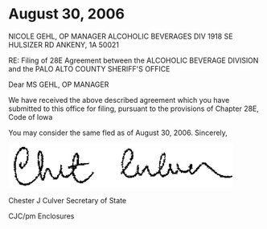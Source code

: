 # August 30, 2006  

NICOLE GEHL, OP MANAGER ALCOHOLIC BEVERAGES DIV 1918 SE HULSIZER RD ANKENY, 1A 50021  

RE: Filing of 28E Agreement between the ALCOHOLIC BEVERAGE DIVISlON and the PALO ALTO COUNTY SHERIFF'S OFFICE  

Dear MS GEHL, OP MANAGER  

We have received the above described agreement which you have submitted to this office for filing, pursuant to the provisions of Chapter 28E, Code of lowa  

You may consider the same fled as of August 30, 2006. Sincerely,  

![](images/57f2faf4f94059f061ce118bae01ee666ac9a33ff64dc199c7f994240890e657.jpg)  

Chester J Culver Secretary of State  

CJC/pm Enclosures  